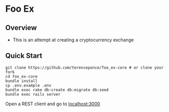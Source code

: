 # Foo Ex

## Overview

- This is an attempt at creating a cryptocurrency exchange

## Quick Start

```
git clone https://github.com/terenceponce/foo_ex-core # or clone your fork
cd foo_ex-core
bundle install
cp .env.example .env
bundle exec rake db:create db:migrate db:seed
bundle exec rails server
```

Open a REST client and go to [localhost:3000](http://localhost:3000)
